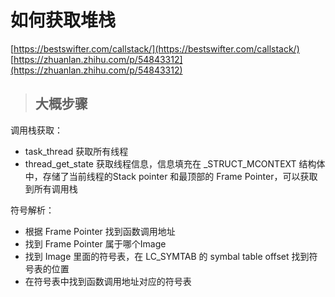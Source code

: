 # 如何获取堆栈

[https://bestswifter.com/callstack/](https://bestswifter.com/callstack/) [https://zhuanlan.zhihu.com/p/54843312](https://zhuanlan.zhihu.com/p/54843312)

> ## 大概步骤

调用栈获取：

* task\_thread 获取所有线程
* thread\_get\_state 获取线程信息，信息填充在 \_STRUCT\_MCONTEXT 结构体中，存储了当前线程的Stack pointer 和最顶部的 Frame Pointer，可以获取到所有调用栈

符号解析：

* 根据 Frame Pointer 找到函数调用地址
* 找到 Frame Pointer 属于哪个Image
* 找到 Image 里面的符号表，在 LC\_SYMTAB 的 symbal table offset 找到符号表的位置
* 在符号表中找到函数调用地址对应的符号表

